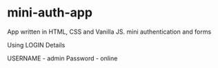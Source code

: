 # mini-auth-app
App written in HTML, CSS and Vanilla JS. mini authentication and forms

Using LOGIN Details

USERNAME - admin
Password - online
